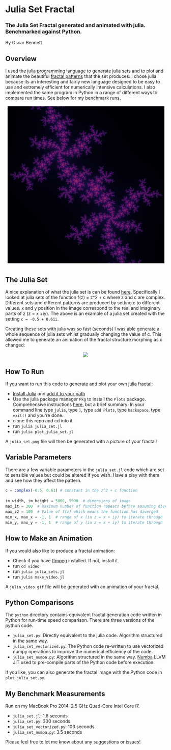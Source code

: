 # Julia Set Fractal
### The Julia Set Fractal generated and animated with julia. Benchmarked against Python.

By Oscar Bennett

## Overview

I used the [julia programming language](https://julialang.org) to generate julia sets and to plot and animate the beautiful [fractal patterns](https://en.wikipedia.org/wiki/Fractal) that the set produces. I chose julia because its an interesting and fairly new language designed to be easy to use and extremely efficient for numerically intensive calculations. I also implemented the same program in Python in a range of different ways to compare run times. See below for my benchmark runs.

<p align="center"><img src="./resources/julia_set_example.png" width="600"></p>

## The Julia Set

A nice explanation of what the julia set is can be found [here](https://www.karlsims.com/julia.html). Specifically I looked at julia sets of the function f(z) = z^2 + c where z and c are complex. Different sets and different patterns are produced by setting c to different values. x and y position in the image correspond to the real and imaginary parts of z (z = x +iy). The above is an example of a julia set created with the setting `c = -0.5 + 0.61i`.

Creating these sets with julia was so fast (seconds) I was able generate a whole sequence of julia sets whilst gradually changing the value of c. This allowed me to generate an animation of the fractal structure morphing as c changed:

<p align="center"><img src="./resources/julia_video.gif" width="400"></p>

## How To Run

If you want to run this code to generate and plot your own julia fractal:
- [Install Julia](https://julialang.org/downloads/) and [add it to your path](https://en.wikibooks.org/wiki/Introducing_Julia/Getting_started)
- Use the julia package manager `Pkg` to install the `Plots` package. Comprehensive instructions [here](https://docs.julialang.org/en/v1/stdlib/Pkg/index.html), but a brief summary: In your command line type `julia`, type `]`, type `add Plots`, type `backspace`, type `exit()` and you're done.
- clone this repo and cd into it
- run `julia julia_set.jl`
- run `julia plot_julia_set.jl`

A `julia_set.png` file will then be generated with a picture of your fractal!

## Variable Parameters

There are a few variable parameters in the `julia_set.jl` code which are set to sensible values but could be altered if you wish. Have a play with them and see how they affect the pattern.
```julia
c = complex(-0.5, 0.61) # constant in the z^2 + c function

im_width, im_height = 5000, 5000  # dimensions of image
max_it = 300  # maximum number of function repeats before assuming divergence does not happen
max_z2 = 100  # Value of f(z) which means the function has diverged
min_x, max_x = -1, 1  # range of x (in z = x + iy) to iterate through
min_y, max_y = -1, 1  # range of y (in z = x + iy) to iterate through
```

## How to Make an Animation

If you would also like to produce a fractal animation:
- Check if you have [ffmpeg](https://www.ffmpeg.org) installed. If not, install it.
- run `cd video`
- run `julia julia_sets.jl`
- run `julia make_video.jl`

A `julia_video.gif` file will be generated with an animation of your fractal.

## Python Comparisons

The `python` directory contains equivalent fractal generation code written in Python for run-time speed comparison. There are three versions of the python code.

- `julia_set.py`: Directly equivalent to the julia code. Algorithm structured in the same way.
- `julia_set_vectorized.py`: The Python code re-written to use vectorized numpy operations to improve the numerical efficiency of the code.
- `julia_set_numba.py`: Algorithm structured in the same way. [Numba](http://numba.pydata.org) LLVM JIT used to pre-compile parts of the Python code before execution.

If you like, you can also generate the fractal image with the Python code in `plot_julia_set.py`.

## My Benchmark Measurements
Run on my MacBook Pro 2014. 2.5 GHz Quad-Core Intel Core i7.

- `julia_set.jl`: 1.8 seconds
- `julia_set.py`: 300 seconds
- `julia_set_vectorized.py`: 103 seconds
- `julia_set_numba.py`: 3.5 seconds

Please feel free to let me know about any suggestions or issues!
